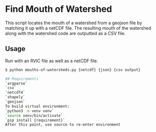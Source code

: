 # Find Mouth of Watershed

This script locates the mouth of a watershed from a geojson file by matching
it up with a netCDF file. The resulting mouth of the watershed along with
the watershed code are outputted as a CSV file.

## Usage
Run with an RVIC file as well as a netCDF file.
```bash
$ python mouths-of-watersheds.py {netcdf} {json} {csv output}

## Requirements
`argparse`
`csv`
`netcdf4`
`shapely`
`geojson`
To build virtual environment:
`python3 -m venv venv`
`source venv/bin/activate`
`pip install {requirement}`
After this point, use source to re-enter environment
